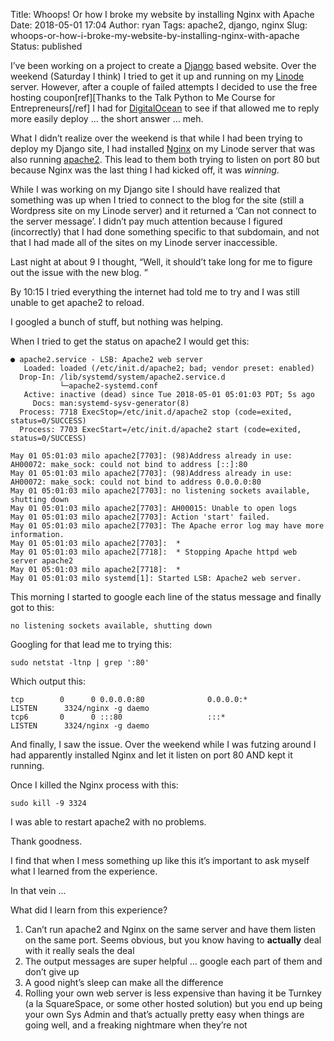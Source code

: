 Title: Whoops! Or how I broke my website by installing Nginx with Apache
Date: 2018-05-01 17:04
Author: ryan
Tags: apache2, django, nginx
Slug: whoops-or-how-i-broke-my-website-by-installing-nginx-with-apache
Status: published

I’ve been working on a project to create a [Django](https://www.djangoproject.com) based website. Over the weekend (Saturday I think) I tried to get it up and running on my [Linode](https://www.djangoproject.com) server. However, after a couple of failed attempts I decided to use the free hosting coupon[ref][Thanks to the Talk Python to Me Course for Entrepreneurs[/ref] I had for [DigitalOcean](https://www.digitalocean.com) to see if that allowed me to reply more easily deploy … the short answer … meh.

What I didn’t realize over the weekend is that while I had been trying to deploy my Django site, I had installed [Nginx](http://nginx.org) on my Linode server that was also running [apache2](https://httpd.apache.org). This lead to them both trying to listen on port 80 but because Nginx was the last thing I had kicked off, it was *winning*.

While I was working on my Django site I should have realized that something was up when I tried to connect to the blog for the site (still a Wordpress site on my Linode server) and it returned a ‘Can not connect to the server message’. I didn’t pay much attention because I figured (incorrectly) that I had done something specific to that subdomain, and not that I had made all of the sites on my Linode server inaccessible.

Last night at about 9 I thought, “Well, it should’t take long for me to figure out the issue with the new blog. ”

By 10:15 I tried everything the internet had told me to try and I was still unable to get apache2 to reload.

I googled a bunch of stuff, but nothing was helping.

When I tried to get the status on apache2 I would get this:

    ● apache2.service - LSB: Apache2 web server
       Loaded: loaded (/etc/init.d/apache2; bad; vendor preset: enabled)
      Drop-In: /lib/systemd/system/apache2.service.d
               └─apache2-systemd.conf
       Active: inactive (dead) since Tue 2018-05-01 05:01:03 PDT; 5s ago
         Docs: man:systemd-sysv-generator(8)
      Process: 7718 ExecStop=/etc/init.d/apache2 stop (code=exited, status=0/SUCCESS)
      Process: 7703 ExecStart=/etc/init.d/apache2 start (code=exited, status=0/SUCCESS)

    May 01 05:01:03 milo apache2[7703]: (98)Address already in use: AH00072: make_sock: could not bind to address [::]:80
    May 01 05:01:03 milo apache2[7703]: (98)Address already in use: AH00072: make_sock: could not bind to address 0.0.0.0:80
    May 01 05:01:03 milo apache2[7703]: no listening sockets available, shutting down
    May 01 05:01:03 milo apache2[7703]: AH00015: Unable to open logs
    May 01 05:01:03 milo apache2[7703]: Action 'start' failed.
    May 01 05:01:03 milo apache2[7703]: The Apache error log may have more information.
    May 01 05:01:03 milo apache2[7703]:  *
    May 01 05:01:03 milo apache2[7718]:  * Stopping Apache httpd web server apache2
    May 01 05:01:03 milo apache2[7718]:  *
    May 01 05:01:03 milo systemd[1]: Started LSB: Apache2 web server.

This morning I started to google each line of the status message and finally got to this:

    no listening sockets available, shutting down

Googling for that lead me to trying this:

    sudo netstat -ltnp | grep ':80'

Which output this:

    tcp        0      0 0.0.0.0:80              0.0.0.0:*               LISTEN      3324/nginx -g daemo
    tcp6       0      0 :::80                   :::*                    LISTEN      3324/nginx -g daemo

And finally, I saw the issue. Over the weekend while I was futzing around I had apparently installed Nginx and let it listen on port 80 AND kept it running.

Once I killed the Nginx process with this:

    sudo kill -9 3324

I was able to restart apache2 with no problems.

Thank goodness.

I find that when I mess something up like this it’s important to ask myself what I learned from the experience.

In that vein …

What did I learn from this experience?

1.  Can’t run apache2 and Nginx on the same server and have them listen on the same port. Seems obvious, but you know having to **actually** deal with it really seals the deal
2.  The output messages are super helpful … google each part of them and don’t give up
3.  A good night’s sleep can make all the difference
4.  Rolling your own web server is less expensive than having it be Turnkey (a la SquareSpace, or some other hosted solution) but you end up being your own Sys Admin and that’s actually pretty easy when things are going well, and a freaking nightmare when they’re not

